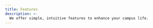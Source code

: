 ```yaml
---
title: Features
description: >-
  We offer simple, intuitive features to enhance your campus life.
---
```



